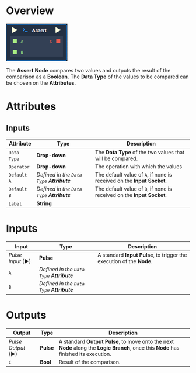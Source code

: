 # Overview

![The Assert Node.](../../.gitbook/assets/node-assert.png)

The **Assert** **Node** compares two values and outputs the result of the comparison as a **Boolean**. The **Data Type** of the values to be compared can be chosen on the **Attributes**.

# Attributes

## Inputs

|Attribute|Type|Description|
|---|---|---|
| `Data Type` | **Drop-down** | The **Data Type** of the two values that will be compared. |
| `Operator` | **Drop-down**| The operation with which the values |
| `Default A` | _Defined in the `Data Type` **Attribute**_ | The default value of `A`, if none is received on the **Input Socket**. |
| `Default B` | _Defined in the `Data Type` **Attribute**_ | The default value of `B`, if none is received on the **Input Socket**.|
| `Label` | **String** | |
# Inputs

|Input|Type|Description|
|---|---|---|
|*Pulse Input* (►)|**Pulse**|A standard **Input Pulse**, to trigger the execution of the **Node**.|
| `A` | _Defined in the `Data Type` **Attribute**_ | |
| `B` | _Defined in the `Data Type` **Attribute**_ | |

# Outputs

|Output|Type|Description|
|---|---|---|
|*Pulse Output* (►)|**Pulse**|A standard **Output Pulse**, to move onto the next **Node** along the **Logic Branch**, once this **Node** has finished its execution.|
| `C` | **Bool** | Result of the comparison. |


